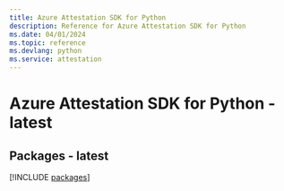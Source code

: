 ```yaml
---
title: Azure Attestation SDK for Python
description: Reference for Azure Attestation SDK for Python
ms.date: 04/01/2024
ms.topic: reference
ms.devlang: python
ms.service: attestation
---
```

# Azure Attestation SDK for Python - latest
## Packages - latest
[!INCLUDE [packages](attestation-index.md)]